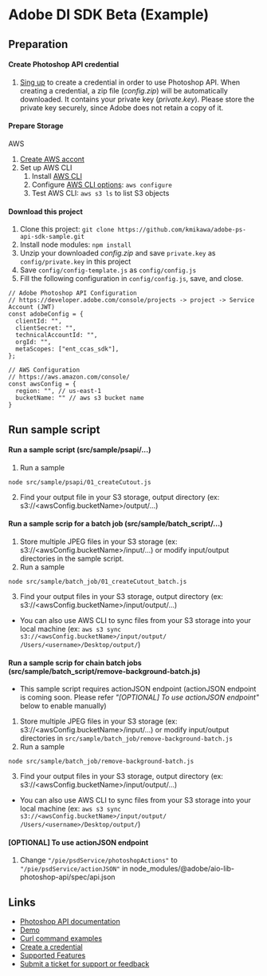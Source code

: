 # Adobe DI SDK Beta (Example)

## Preparation

#### Create Photoshop API credential

1. [Sing up](https://developer.adobe.com/photoshop/api/signup/?ref=signup) to create a credential in order to use Photoshop API. When creating a credential, a zip file (*config.zip*) will be automatically downloaded. It contains your private key (*private.key*).  Please store the private key securely, since Adobe does not retain a copy of it.

#### Prepare Storage

AWS

1. [Create AWS accont](https://docs.aws.amazon.com/rekognition/latest/dg/setting-up.html)
1. Set up AWS CLI
   1. Install [AWS CLI](https://docs.aws.amazon.com/cli/latest/userguide/getting-started-install.html)
   1. Configure [AWS CLI options](https://docs.aws.amazon.com/cli/latest/reference/:configure/): `aws configure`
   1. Test AWS CLI: `aws s3 ls` to list S3 objects

#### Download this project

1. Clone this project: `git clone https://github.com/kmikawa/adobe-ps-api-sdk-sample.git`
1. Install node modules: `npm install`
1. Unzip your downloaded *config.zip* and save `private.key` as `config/private.key` in this project
1. Save `config/config-template.js` as `config/config.js`
1. Fill the following configuration in `config/config.js`, save, and close.
```
// Adobe Photoshop API Configuration
// https://developer.adobe.com/console/projects -> project -> Service Account (JWT)
const adobeConfig = {
  clientId: "",
  clientSecret: "",
  technicalAccountId: "",
  orgId: "",
  metaScopes: ["ent_ccas_sdk"],
};
```
```
// AWS Configuration
// https://aws.amazon.com/console/
const awsConfig = {
  region: "", // us-east-1
  bucketName: "" // aws s3 bucket name
}
```

## Run sample script
#### Run a sample script (src/sample/psapi/...)
1. Run a sample
```
node src/sample/psapi/01_createCutout.js
```
2. Find your output file in your S3 storage, output directory (ex: s3://<awsConfig.bucketName>/output/...)

#### Run a sample scrip for a batch job (src/sample/batch_script/...)
1. Store multiple JPEG files in your S3 storage (ex: s3://<awsConfig.bucketName>/input/...) or modify input/output directories in the sample script.
2. Run a sample
```
node src/sample/batch_job/01_createCutout_batch.js
```
3. Find your output files in your S3 storage, output directory (ex: s3://<awsConfig.bucketName>/input/output/...)
* You can also use AWS CLI to sync files from your S3 storage into your local machine (ex: `aws s3 sync s3://<awsConfig.bucketName>/input/output/ /Users/<username>/Desktop/output/`)

#### Run a sample scrip for chain batch jobs (src/sample/batch_script/remove-background-batch.js)
* This sample script requires actionJSON endpoint (actionJSON endpoint is coming soon. Please refer *"[OPTIONAL] To use actionJSON endpoint"* below to enable manually)
1. Store multiple JPEG files in your S3 storage (ex: s3://<awsConfig.bucketName>/input/...) or modify input/output directories in `src/sample/batch_job/remove-background-batch.js`
2. Run a sample
```
node src/sample/batch_job/remove-background-batch.js
```
3. Find your output files in your S3 storage, output directory (ex: s3://<awsConfig.bucketName>/input/output/...)
* You can also use AWS CLI to sync files from your S3 storage into your local machine (ex: `aws s3 sync s3://<awsConfig.bucketName>/input/output/ /Users/<username>/Desktop/output/`)

#### [OPTIONAL] To use actionJSON endpoint

1. Change `"/pie/psdService/photoshopActions"` to `"/pie/psdService/actionJSON"` in node_modules/@adobe/aio-lib-photoshop-api/spec/api.json

## Links

- [Photoshop API documentation](https://developer.adobe.com/photoshop/photoshop-api-docs/api/)
- [Demo](https://developer.adobe.com/photoshop/api/)
- [Curl command examples](https://developer.adobe.com/photoshop/photoshop-api-docs/code-sample/)
- [Create a credential](https://developer.adobe.com/photoshop/api/signup/?ref=signup)
- [Supported Features](https://developer.adobe.com/photoshop/photoshop-api-docs/features/)
- [Submit a ticket for support or feedback](https://psd-services.zendesk.com/hc/en-us/requests/new)

<!-- 

#### [OPTIONAL] To use actionJSON

1. Change `"/pie/psdService/photoshopActions"` to `"/pie/psdService/actionJSON"` in node_modules/@adobe/aio-lib-photoshop-api/spec/api.json

#### [OPTIONAL] Refine Results

1. npx webpack ./src/component/s3.js --mode development --target web --no-devtool -o ./public
// node s3.js

1. open public/index.html

#### [OPTIONAL] Create your node project from scratch

1. npm init

1. npm install @adobe/aio-lib-photoshop-api
   https://github.com/adobe/aio-lib-photoshop-api

1. npm install @adobe/jwt-auth
   https://www.npmjs.com/package/@adobe/jwt-auth

1. npm install aws-sdk
   https://docs.aws.amazon.com/sdk-for-javascript/v2/developer-guide/installing-jssdk.html

-->